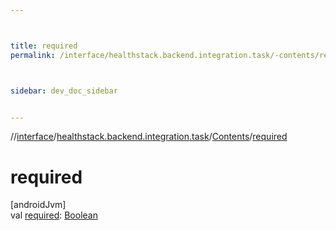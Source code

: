 ```yaml
---



title: required
permalink: /interface/healthstack.backend.integration.task/-contents/required.html



sidebar: dev_doc_sidebar


---
```




//[interface](/bi_interface.html)/[healthstack.backend.integration.task](../index.html)/[Contents](index.html)/[required](required.html)



# required



[androidJvm]\
val [required](required.html): [Boolean](https://kotlinlang.org/api/latest/jvm/stdlib/kotlin/-boolean/index.html)






